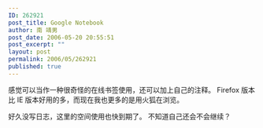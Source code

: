 ```yaml
---
ID: 262921
post_title: Google Notebook
author: 南 靖男
post_date: 2006-05-20 20:55:51
post_excerpt: ""
layout: post
permalink: 2006/05/262921
published: true
---
```

感觉可以当作一种很奇怪的在线书签使用，还可以加上自己的注释。
Firefox 版本比 IE 版本好用的多，而现在我也更多的是用火狐在浏览。

好久没写日志，这里的空间使用也快到期了。
不知道自己还会不会继续？